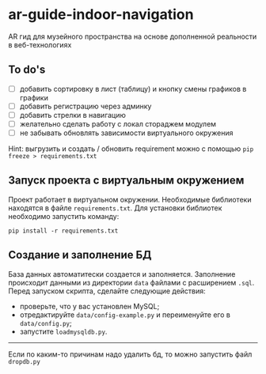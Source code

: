 # ar-guide-indoor-navigation

AR гид для музейного пространства на основе дополненной реальности в веб-технологиях

## To do's

- [ ] добавить сортировку в лист (таблицу) и кнопку смены графиков в графики
- [ ] добавить регистрацию через админку
- [ ] добавить стрелки в навигацию
- [ ] желательно сделать работу с локал стораджем модулем
- [ ] не забывать обновлять зависимости виртуального окружения 

Hint: выгрузить и создать / обновить requirement можно с помощью `pip freeze > requirements.txt`

## Запуск проекта с виртуальным окружением
Проект работает в виртуальном окружении. Необходимые библиотеки находятся в файле `requirements.txt`. Для установки библиотек необходимо запустить команду:
```
pip install -r requirements.txt
```


## Создание и заполнение БД
База данных автоматитески создается и заполняется. Заполнение происходит данными из директории `data` файлами с расширением `.sql`. Перед запуском скрипта, сделайте следующие действия:
- проверьте, что у вас установлен MySQL;
- отредактируйте `data/config-example.py` и переименуйте его в `data/config.py`;
- запустите `loadmysqldb.py`.
---
Если по каким-то причинам надо удалить бд, то можно запустить файл `dropdb.py`